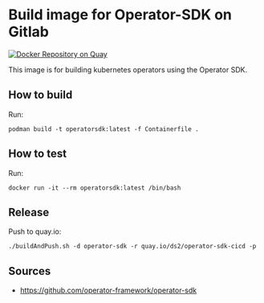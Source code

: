 # Build image for Operator-SDK on Gitlab

[![Docker Repository on Quay](https://quay.io/repository/ds2/operator-sdk-cicd/status "Docker Repository on Quay")](https://quay.io/repository/ds2/operator-sdk-cicd)

This image is for building kubernetes operators using the Operator SDK.

## How to build

Run:

    podman build -t operatorsdk:latest -f Containerfile .

## How to test

Run:

    docker run -it --rm operatorsdk:latest /bin/bash

## Release

Push to quay.io:

    ./buildAndPush.sh -d operator-sdk -r quay.io/ds2/operator-sdk-cicd -p

## Sources

* https://github.com/operator-framework/operator-sdk
